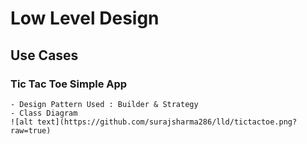 # Low Level Design
## Use Cases
### Tic Tac Toe Simple App
    - Design Pattern Used : Builder & Strategy 
    - Class Diagram
    ![alt text](https://github.com/surajsharma286/lld/tictactoe.png?raw=true)
      
        

